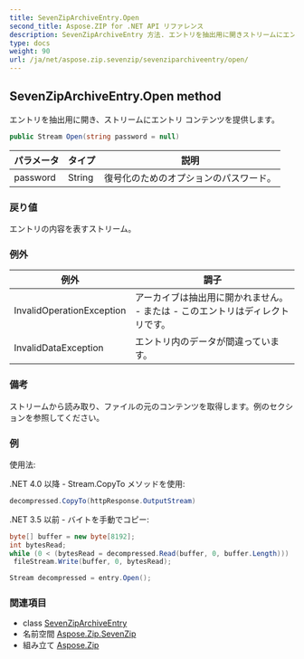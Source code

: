 ```yaml
---
title: SevenZipArchiveEntry.Open
second_title: Aspose.ZIP for .NET API リファレンス
description: SevenZipArchiveEntry 方法. エントリを抽出用に開きストリームにエントリ コンテンツを提供します
type: docs
weight: 90
url: /ja/net/aspose.zip.sevenzip/sevenziparchiveentry/open/
---
```

## SevenZipArchiveEntry.Open method

エントリを抽出用に開き、ストリームにエントリ コンテンツを提供します。

```csharp
public Stream Open(string password = null)
```

| パラメータ | タイプ | 説明 |
| --- | --- | --- |
| password | String | 復号化のためのオプションのパスワード。 |

### 戻り値

エントリの内容を表すストリーム。

### 例外

| 例外 | 調子 |
| --- | --- |
| InvalidOperationException | アーカイブは抽出用に開かれません。 - または - このエントリはディレクトリです。 |
| InvalidDataException | エントリ内のデータが間違っています。 |

### 備考

ストリームから読み取り、ファイルの元のコンテンツを取得します。例のセクションを参照してください。

### 例

使用法:

.NET 4.0 以降 - Stream.CopyTo メソッドを使用:

```csharp
decompressed.CopyTo(httpResponse.OutputStream)
```

.NET 3.5 以前 - バイトを手動でコピー:

```csharp
byte[] buffer = new byte[8192];
int bytesRead;
while (0 < (bytesRead = decompressed.Read(buffer, 0, buffer.Length)))
 fileStream.Write(buffer, 0, bytesRead);
```

```csharp
Stream decompressed = entry.Open();
```

### 関連項目

* class [SevenZipArchiveEntry](../)
* 名前空間 [Aspose.Zip.SevenZip](../../sevenziparchiveentry/)
* 組み立て [Aspose.Zip](../../../)


